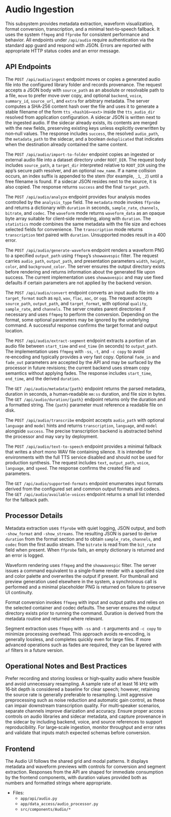 # Audio Ingestion

This subsystem provides metadata extraction, waveform visualization, format conversion, transcription, and
a minimal text‑to‑speech fallback. It uses the system `ffmpeg` and `ffprobe` for consistent performance and
behavior. All endpoints under `/api/audio` require authentication via the standard app guard and
respond with JSON. Errors are reported with appropriate HTTP status codes and an error message.

## API Endpoints

The `POST /api/audio/ingest` endpoint moves or copies a generated audio file into the configured library folder and
records provenance. The request accepts a JSON body with `source_path` as an absolute or
resolvable path to a file, `move` to prefer move over copy, and
optional `backend`, `voice`, `summary_id`, `source_url`, and
`extra` for arbitrary metadata. The server computes a SHA‑256 content hash over the file and
uses it to generate a stable filename of the form `tts_<hash16><ext>` inside the `tts_audio_dir` resolved from
application configuration. A sidecar JSON is written next to the ingested audio. If
the sidecar already exists, its contents are merged with the new fields,
preserving existing keys unless explicitly overwritten by non‑null values. The response includes `success`,
the resolved `audio_path`, the `metadata_path` to the sidecar, and a boolean `deduplicated` that indicates when
the destination already contained the same content.

The `POST /api/audio/import-to-folder` endpoint copies an ingested or
external audio file into a dataset directory under `ROOT_DIR`. The request body includes `source_path`,
a `target_dir` interpreted relative to `ROOT_DIR` using the app’s secure path resolver, and an optional `new_name`. If
a name collision occurs, an index suffix is appended to the stem (for example, `_1`,
`_2`) until a free filename is found. If
a sidecar JSON resides next to the source, it is also copied. The response returns `success` and
the final `target_path`.

The `POST /api/audio/analyze` endpoint provides four analysis modes controlled by
the `analysis_type` field. The `metadata` mode invokes `ffprobe` and
returns a dictionary with `duration` in seconds, `sample_rate`, `channels`, `bitrate`, and
`codec`. The `waveform` mode returns `waveform_data` as an opaque byte array suitable for client‑side rendering,
along with `duration`. The `statistics` mode combines the same metadata with the file size and
echoes selected fields for convenience. The `transcription` mode returns `transcription` text paired with
`duration`. Unsupported modes result in a 400 error.

The `POST /api/audio/generate-waveform` endpoint renders a waveform PNG to
a specified `output_path` using `ffmpeg`’s `showwavespic` filter. The request carries `audio_path`, `output_path`, and
presentation parameters `width`, `height`, `color`, and
`background_color`. The server ensures the output directory exists before rendering and
returns information about the generated file upon success. The current implementation uses `showwavespic` and
may use fixed defaults if certain parameters are not applied by the backend version.

The `POST /api/audio/convert` endpoint converts an input audio file into a `target_format` such as `mp3`, `wav`,
`flac`, `aac`, or `ogg`. The request accepts `source_path`, `output_path`, and
`target_format`, with optional `quality`, `sample_rate`, and `channels`. The server creates parent directories if
necessary and uses `ffmpeg` to perform the conversion. Depending on the format,
some optional parameters may be ignored by
the underlying command. A successful response confirms the target format and output location.

The `POST /api/audio/extract-segment` endpoint extracts a portion of an audio file between `start_time` and
`end_time` (in seconds) to `output_path`. The implementation uses `ffmpeg` with `-ss`, `-t`, and
`-c copy` to avoid re‑encoding and typically provides a very fast copy. Optional `fade_in` and
`fade_out` parameters are accepted by the API and
may be surfaced by the processor in future revisions;
the current backend uses stream copy semantics without applying fades. The response includes `start_time`, `end_time`,
and the derived `duration`.

The `GET /api/audio/metadata/{path}` endpoint returns the parsed metadata, duration in seconds,
a human‑readable `mm:ss` duration, and
file size in bytes. The `GET /api/audio/duration/{path}` endpoint returns only the duration and
a formatted string. The `{path}` parameter must reference a readable file on disk.

The `POST /api/audio/transcribe` endpoint accepts `audio_path` with optional `language` and `model` hints and
returns `transcription`, `language`, and
`model` alongside `success`. The precise transcription backend is abstracted behind the processor and
may vary by deployment.

The `POST /api/audio/text-to-speech` endpoint provides a minimal fallback that
writes a short mono WAV file containing silence. It is intended for environments with
the full TTS service disabled and should not be used for production synthesis. The request includes `text`,
`output_path`, `voice`, `language`, and `speed`. The response confirms the created file and parameters.

The `GET /api/audio/supported-formats` endpoint enumerates input formats derived from the configured set and
common output formats and codecs. The `GET /api/audio/available-voices` endpoint returns a small list intended for
the fallback path.

## Processor Details

Metadata extraction uses `ffprobe` with quiet logging, JSON output, and both `-show_format` and
`-show_streams`. The resulting JSON is parsed to derive `duration` from the format section and
to obtain `sample_rate`, `channels`, and
`codec` from the first audio stream. The `bitrate` is read from the `bit_rate` field when present. When
`ffprobe` fails, an empty dictionary is returned and an error is logged.

Waveform rendering uses `ffmpeg` and
the `showwavespic` filter. The server issues a command equivalent to a single‑frame render with a specified size and
color palette and overwrites the output if present. For thumbnail and
preview generation used elsewhere in the system, a synchronous call is performed and
a minimal placeholder PNG is returned on failure to preserve UI continuity.

Format conversion invokes `ffmpeg` with input and output paths and relies on the selected container and
codec defaults. The server ensures the output directory exists prior to running the command. Duration is derived from
the metadata routine and returned where relevant.

Segment extraction uses `ffmpeg` with `-ss` and `-t` arguments and
`-c copy` to minimize processing overhead. This approach avoids re‑encoding, is generally lossless, and
completes quickly even for large files. If
more advanced operations such as fades are required, they can be layered with `af` filters in a future version.

## Operational Notes and Best Practices

Prefer recording and storing lossless or high‑quality audio where feasible and
avoid unnecessary resampling. A sample rate of at least 16 kHz with 16‑bit depth is considered a baseline for
clear speech; however, retaining the source rate is generally preferable to
resampling. Limit aggressive preprocessing such as noise reduction and
automatic gain control, as these can impair downstream transcription quality. For multi‑speaker scenarios,
separate channels improve diarization and accuracy. Ensure proper access controls on audio libraries and
sidecar metadata, and capture provenance in the sidecar by including backend, voice, and
source references to support reproducibility. For large‑scale ingestion, monitor throughput and error rates and
validate that inputs match expected schemas before conversion.

## Frontend

The Audio UI follows the shared grid and modal patterns. It displays metadata and
waveform previews with controls for conversion and
segment extraction. Responses from the API are shaped for immediate consumption by the frontend components,
with duration values provided both as numbers and formatted strings where appropriate.

- Files:
  - `app/api/audio.py`
  - `app/data_access/audio_processor.py`
  - `src/components/Audio/*`
